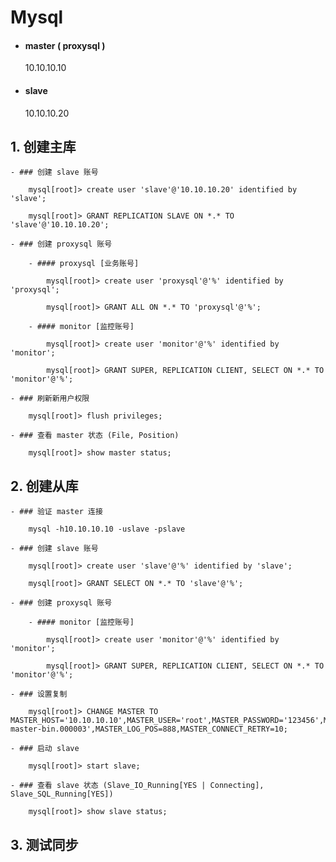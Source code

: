 # Mysql

- #### master ( proxysql )

	10.10.10.10

- #### slave

	10.10.10.20

## 1. 创建主库

	- ### 创建 slave 账号

		mysql[root]> create user 'slave'@'10.10.10.20' identified by 'slave';

		mysql[root]> GRANT REPLICATION SLAVE ON *.* TO 'slave'@'10.10.10.20';

	- ### 创建 proxysql 账号

		- #### proxysql [业务账号]

			mysql[root]> create user 'proxysql'@'%' identified by 'proxysql';

			mysql[root]> GRANT ALL ON *.* TO 'proxysql'@'%';

		- #### monitor [监控账号]

	        mysql[root]> create user 'monitor'@'%' identified by 'monitor';

	        mysql[root]> GRANT SUPER, REPLICATION CLIENT, SELECT ON *.* TO 'monitor'@'%';

	- ### 刷新新用户权限

		mysql[root]> flush privileges;

	- ### 查看 master 状态 (File, Position)

		mysql[root]> show master status;

## 2. 创建从库

	- ### 验证 master 连接

		mysql -h10.10.10.10 -uslave -pslave

	- ### 创建 slave 账号

		mysql[root]> create user 'slave'@'%' identified by 'slave';

		mysql[root]> GRANT SELECT ON *.* TO 'slave'@'%';

	- ### 创建 proxysql 账号

		- #### monitor [监控账号]

	        mysql[root]> create user 'monitor'@'%' identified by 'monitor';

	        mysql[root]> GRANT SUPER, REPLICATION CLIENT, SELECT ON *.* TO 'monitor'@'%';

	- ### 设置复制

		mysql[root]> CHANGE MASTER TO MASTER_HOST='10.10.10.10',MASTER_USER='root',MASTER_PASSWORD='123456',MASTER_PORT=3306,MASTER_LOG_FILE='mysql-master-bin.000003',MASTER_LOG_POS=888,MASTER_CONNECT_RETRY=10;

	- ### 启动 slave

		mysql[root]> start slave;

	- ### 查看 slave 状态 (Slave_IO_Running[YES | Connecting], Slave_SQL_Running[YES])

		mysql[root]> show slave status;

## 3. 测试同步
